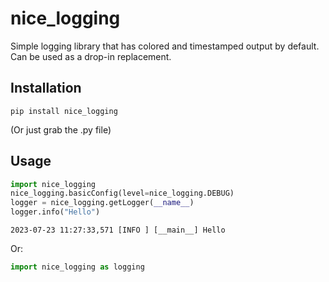 # nice_logging

Simple logging library that has colored and timestamped output by default. Can be used as a drop-in replacement.

## Installation

```pip install nice_logging```

(Or just grab the .py file)

## Usage

```python
import nice_logging
nice_logging.basicConfig(level=nice_logging.DEBUG)
logger = nice_logging.getLogger(__name__)
logger.info("Hello")
```
```
2023-07-23 11:27:33,571 [INFO ] [__main__] Hello
```

Or:

```python
import nice_logging as logging
```
